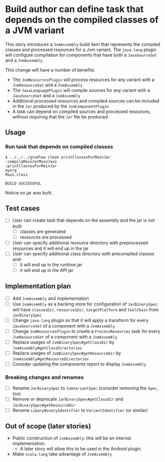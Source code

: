 # Build author can define task that depends on the compiled classes of a JVM variant

This story introduces a `JvmAssembly` build item that represents the compiled classes and processed resources for a Jvm variant. The `java-lang` plugin will configure compilation for components that have both a `JavaSourceSet` and a `JvmAssembly`.

This change will have a number of benefits:
- The `JvmResourcesPlugin` will process resources for any variant with a `JvmResourceSet` and a `JvmAssembly`
- The `JavaLanguagePlugin` will compile sources for any variant with a `JavaSourceSet` and a `JvmAssembly`
- Additional processed resources and compiled sources can be included in the `Jar` produced by the `JvmComponentPlugin`
- A task can depend on compiled sources and processed resources, without requiring that the `Jar` file be produced.

## Usage

### Run task that depends on compiled classes

    $ ../../../gradlew clean printClassesForMainJar
    :compileMainJarMainJava
    :printClassesForMainJar
    myorg
    Main.class

    BUILD SUCCESSFUL

Notice no jar was built.

## Test cases

- [ ] User can create task that depends on the assembly and the jar is *not* built
    - [ ] classes are generated
    - [ ] resources are processed
- [ ] User can specify additional resource directory with preprocessed resources and it will end up in the jar
- [ ] User can specify additional class directory with precompiled classes and:
    - [ ] it will end up in the runtime jar
    - [ ] it will end up in the API jar

## Implementation plan

- [ ] Add `JvmAssembly` and implementation
- [ ] Use `JvmAssembly` as a backing store for configuration of `JarBinarySpec`: will have `classesDir`, `resourcesDir`, `targetPlatform` and `toolChain` from `JarBinarySpec`
- [ ] Change `java-lang` plugin so that it will apply a transform for every `JavaSourceSet` of a component with a `JvmAssembly`
- [ ] Change `JvmResourcesPlugin` to create a `ProcessResources` task for every `JvmResourceSet` of a component with a `JvmAssembly`
- [ ] Replace usages of `JvmBinarySpec#getClassDir` by `JvmAssembly#getClassDirectories`
- [ ] Replace usages of `JvmBinarySpec#getResourceDir` by `JvmAssembly#getResourceDirectories`
- [ ] Consider updating the components report to display `JvmAssembly`

### Breaking changes and renames

- [ ] Rename `JarBinarySpec` to `JvmVariantSpec` (consider removing the `Spec`, too)
- [ ] Remove or deprecate `JarBinarySpec#getClassDir` and `JarBinarySpec#getResourceDir`
- [ ] Rename `LibaryBinaryIdentifier` to `VariantIdentifier` (or similar)

## Out of scope (later stories)

- Public construction of `JvmAssembly`: this will be an internal implementation.
    - A later story will allow this to be used in the Android plugin
- Make `scala-lang` take advantage of `JvmAssembly`

